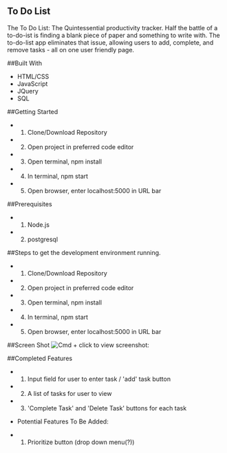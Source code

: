 ## To Do List 
The To Do List: The Quintessential productivity tracker. Half the battle of a to-do-ist is finding a blank piece of paper and something to write with. The to-do-list app eliminates that issue, allowing users to add, complete, and remove tasks - all on one user friendly page. 

##Built With
- HTML/CSS
- JavaScript 
- JQuery
- SQL 

##Getting Started
- 1) Clone/Download Repository 
- 2) Open project in preferred code editor
- 3) Open terminal, npm install 
- 4) In terminal, npm start 
- 5) Open browser, enter localhost:5000 in URL bar

##Prerequisites
- 1) Node.js
- 2) postgresql 

##Steps to get the development environment running.
- 1) Clone/Download Repository 
- 2) Open project in preferred code editor
- 3) Open terminal, npm install 
- 4) In terminal, npm start 
- 5) Open browser, enter localhost:5000 in URL bar

##Screen Shot
![Cmd + click to view screenshot:](/server/public/images/toDoListScreenshot.png)

##Completed Features
- 1) Input field for user to enter task / 'add' task button 
- 2) A list of tasks for user to view
- 3) 'Complete Task' and 'Delete Task' buttons for each task

- Potential Features To Be Added: 
- 1) Prioritize button (drop down menu(?)) 